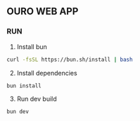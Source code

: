 ## OURO WEB APP

### RUN
1. Install bun 
```bash
curl -fsSL https://bun.sh/install | bash
```
2. Install dependencies
```bash 
bun install
```
3. Run dev build
```bash
bun dev
```